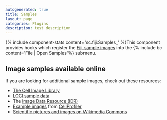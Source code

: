 ```yaml
---
autogenerated: true
title: Samples
layout: page
categories: Plugins
description: test description
---
```


{% include component-stats content='sc.fiji:Samples\_' %}This component provides hooks which register the [Fiji sample images](https://samples.fiji.sc/) into the {% include bc content='File | Open Samples'%} submenu.

Image samples available online
------------------------------

If you are looking for additional sample images, check out these resources:

-   [The Cell Image Library](http://www.cellimagelibrary.org/)
-   [LOCI sample data](http://loci.wisc.edu/software/sample-data)
-   The [Image Data Resource (IDR)](http://idr.openmicroscopy.org/about/)
-   [Example images](http://cellprofiler.org/examples/) from [CellProfiler](CellProfiler)
-   [Scientific pictures and images on Wikimedia Commons](https://commons.wikimedia.org/wiki/Category:Scientific_pictures_and_images)


